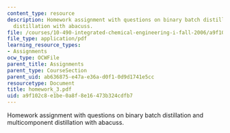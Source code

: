 ```yaml
---
content_type: resource
description: Homework assignment with questions on binary batch distillation and multicomponent
  distillation with abacuss.
file: /courses/10-490-integrated-chemical-engineering-i-fall-2006/a9f102c8e1be0a8f8e16473b324cdfb7_homework_3.pdf
file_type: application/pdf
learning_resource_types:
- Assignments
ocw_type: OCWFile
parent_title: Assignments
parent_type: CourseSection
parent_uid: ab636875-e47a-e36a-d0f1-0d9d1741e5cc
resourcetype: Document
title: homework_3.pdf
uid: a9f102c8-e1be-0a8f-8e16-473b324cdfb7
---
```

Homework assignment with questions on binary batch distillation and multicomponent distillation with abacuss.

